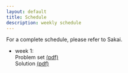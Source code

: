 ```yaml
---
layout: default
title: Schedule
description: weekly schedule
---
```

For a complete schedule, please refer to Sakai. 

* week 1: <br>
  Problem set [(pdf)](\math106\schedule\week1\1.pdf) <br>
  Solution [(pdf)]() <br>


